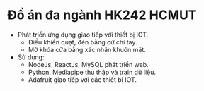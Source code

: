 # Đồ án đa ngành HK242 HCMUT
- Phát triển ứng dụng giao tiếp với thiết bị IOT.
  + Điều khiển quạt, đèn bằng cử chỉ tay.
  + Mở khóa cửa bằng xác nhận khuôn mặt.
- Sử dụng:
  + NodeJs, ReactJs, MySQL phát triển web.
  + Python, Mediapipe thu thập và train dữ liệu.
  + Adafruit giao tiếp với các thiết bị IOT.
